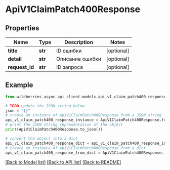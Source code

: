 # ApiV1ClaimPatch400Response


## Properties

Name | Type | Description | Notes
------------ | ------------- | ------------- | -------------
**title** | **str** | ID ошибки | [optional] 
**detail** | **str** | Описание ошибки | [optional] 
**request_id** | **str** | ID запроса | [optional] 

## Example

```python
from wildberries_async_api_client.models.api_v1_claim_patch400_response import ApiV1ClaimPatch400Response

# TODO update the JSON string below
json = "{}"
# create an instance of ApiV1ClaimPatch400Response from a JSON string
api_v1_claim_patch400_response_instance = ApiV1ClaimPatch400Response.from_json(json)
# print the JSON string representation of the object
print(ApiV1ClaimPatch400Response.to_json())

# convert the object into a dict
api_v1_claim_patch400_response_dict = api_v1_claim_patch400_response_instance.to_dict()
# create an instance of ApiV1ClaimPatch400Response from a dict
api_v1_claim_patch400_response_from_dict = ApiV1ClaimPatch400Response.from_dict(api_v1_claim_patch400_response_dict)
```
[[Back to Model list]](../README.md#documentation-for-models) [[Back to API list]](../README.md#documentation-for-api-endpoints) [[Back to README]](../README.md)



